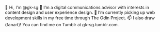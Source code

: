👋 Hi, I’m @gk-sg
👀 I’m a digital communications advisor with interests in content design and user experience design.
🌱 I’m currently picking up web development skills in my free time through The Odin Project.
📫 I also draw (fanart)! You can find me on Tumblr at gk-sg.tumblr.com.

<!---
gk-sg/gk-sg is a ✨ special ✨ repository because its `README.md` (this file) appears on your GitHub profile.
You can click the Preview link to take a look at your changes.
--->

